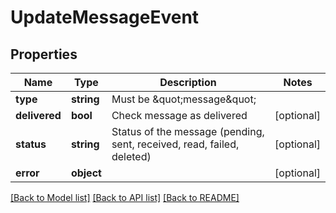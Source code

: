 # UpdateMessageEvent

## Properties
Name | Type | Description | Notes
------------ | ------------- | ------------- | -------------
**type** | **string** | Must be \&quot;message\&quot; | 
**delivered** | **bool** | Check message as delivered | [optional] 
**status** | **string** | Status of the message (pending, sent, received, read, failed, deleted) | [optional] 
**error** | **object** |  | [optional] 

[[Back to Model list]](../README.md#documentation-for-models) [[Back to API list]](../README.md#documentation-for-api-endpoints) [[Back to README]](../README.md)


